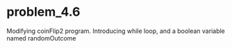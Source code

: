 # problem_4.6
Modifying coinFlip2 program. Introducing while loop, and a boolean variable named randomOutcome
